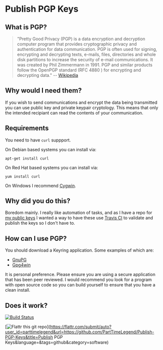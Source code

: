 Publish PGP Keys
================

What is PGP?
-----------

>"Pretty Good Privacy (PGP) is a data encryption and decryption computer program that provides cryptographic privacy and authentication for data communication.
>PGP is often used for signing, encrypting and decrypting texts, e-mails, files, directories and whole disk partitions to increase the 
security of e-mail communications. 
>It was created by Phil Zimmermann in 1991.
PGP and similar products follow the OpenPGP standard (RFC 4880 ) for encrypting and decrypting data." -- [Wikipedia](http://en.wikipedia.org/wiki/Pretty_Good_Privacy)

Why would I need them?
---------------------

If you wish to send communications and encrypt the data being transmitted you can use public key and private keypair cryptology. This means that only the intended recipiant can read the contents of your communication.

Requirements
------------

You need to have `curl` suppport.

On Debian based systems you can install via:

`apt-get install curl`

On Red Hat based systems you can install via:

`yum install curl`

On Windows I recommend [Cygwin](http://cygwin.org).

Why did you do this?
--------------------

Boredom mainly. I really like automation of tasks, and as I have a repo for [my public keys](https://github.com/PartTimeLegend/PGPKeys) I wanted a way to have these use [Travis CI](https://travis-ci.org) to validate and publish the keys so I don't have to.

How can I use PGP?
------------------

You should download a Keyring application. Some examples of which are:

* [GnuPG](http://www.gnupg.org)
* [Gpg4win](http://www.gpg4win.org)

It is personal preference. Please ensure you are using a secure application that has been peer reviewed. I would recommend you look for a program with open source code so you can build yourself to ensure that you have a clean install.

Does it work?
-------------

[![Build Status](https://travis-ci.org/PartTimeLegend/Publish-PGP-Keys.png)](https://travis-ci.org/PartTimeLegend/Publish-PGP-Keys)


[![Flattr this git repo](http://api.flattr.com/button/flattr-badge-large.png)](https://flattr.com/submit/auto?user_id=parttimelegend&url=https://github.com/PartTimeLegend/Publish-PGP-Keys&title=Publish PGP Keys&language=&tags=github&category=software) 
